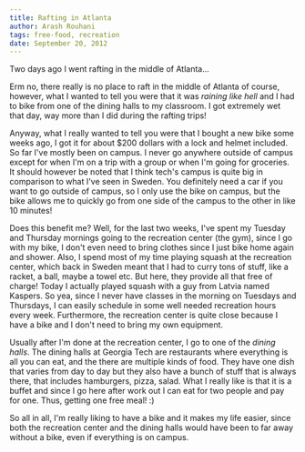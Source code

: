 ```yaml
---
title: Rafting in Atlanta
author: Arash Rouhani
tags: free-food, recreation
date: September 20, 2012
---
```


Two days ago I went rafting in the middle of Atlanta...

Erm no, there really is no place to raft in the middle of Atlanta of
course, however, what I wanted to tell you were that it was *raining
like hell* and I had to bike from one of the dining halls to my
classroom. I got extremely wet that day, way more than I did during the
rafting trips!

Anyway, what I really wanted to tell you were that I bought a new bike
some weeks ago, I got it for about $200 dollars with a lock and helmet
included. So far I've mostly been on campus. I never go anywhere outside
of campus except for when I'm on a trip with a group or when I'm going
for groceries. It should however be noted that I think tech's campus is
quite big in comparison to what I've seen in Sweden.  You definitely
need a car if you want to go outside of campus, so I
only use the bike on campus, but the bike allows me to quickly go from
one side of the campus to the other in like 10 minutes!

Does this benefit me? Well, for the last two weeks, I've spent my
Tuesday and Thursday mornings going to the recreation center (the gym),
since I go with my bike, I don't even need to bring clothes since I just
bike home again and shower. Also, I spend most of my time playing squash
at the recreation center, which back in Sweden meant that I had to curry
tons of stuff, like a racket, a ball, maybe a towel etc.  But here, they
provide all that free of charge! Today I actually played squash with a
guy from Latvia named Kaspers. So yea, since I never have classes in the
morning on Tuesdays and Thursdays, I can easily schedule in some well
needed recreation hours every week. Furthermore, the recreation center
is quite close because I have a bike and I don't need to bring my own
equipment.

Usually after I'm done at the recreation center, I go to one of the
*dining halls*. The dining halls at Georgia Tech are restaurants where
everything is all you can eat, and the there are multiple kinds of food.
They have one dish that varies from day to day but they also have a
bunch of stuff that is always there, that includes hamburgers, pizza,
salad. What I really like is that it is a buffet and since I go here
after work out I can eat for two people and pay for one.  Thus, getting
one free meal! :)

So all in all, I'm really liking to have a bike and it makes my life
easier, since both the recreation center and the dining halls would have
been to far away without a bike, even if everything is on campus.
